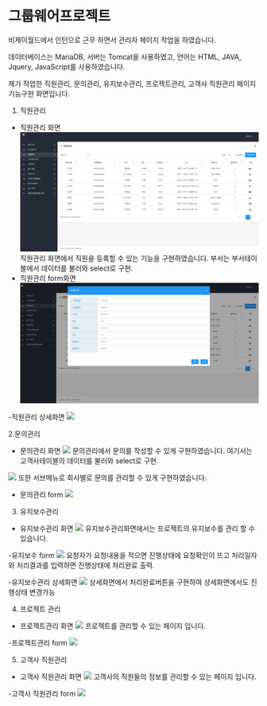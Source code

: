 # 그룹웨어프로젝트
비제이월드에서 인턴으로 근무 하면서 관리자 페이지 작업을 하였습니다.

데이터베이스는 MariaDB, 서버는 Tomcat을 사용하였고, 언어는 HTML, JAVA, Jquery, JavaScript를 사용하였습니다.

제가 작업한 직원관리, 문의관리, 유지보수관리, 프로젝트관리, 고객사 직원관리 페이지 기능구현 화면입니다.
1. 직원관리
- 직원관리 화면
<img src="화면이미지/직원관리.png"></img>
직원관리 화면에서 직원을 등록할 수 있는 기능을 구현하였습니다. 부서는 부서테이블에서 데이터를 불러와 select로 구현.
- 직원관리 form화면
<img src="화면이미지/직원관리_form.png"></img>

-직원관리 상세화면
<img src="화면image/직원관리_상세.png"></img>

2.문의관리
- 문의관리 화면
<img src="화면image/문의관리.png"></img>
문의관리에서 문의를 작성할 수 있게 구현하였습니다. 여기서는 고객사테이블의 데이터를 불러와 select로 구현.

<img src="화면image/문의관리_서브메뉴.png"></img>
또한 서브메뉴로 회사별로 문의를 관리할 수 있게 구현하였습니다.

- 문의관리 form
<img src="화면image/문의관리_form.png"></img>

3. 유지보수관리
- 유지보수관리 화면
<img src="화면image/유지보수관리.png"></img>
유지보수관리화면에서는 프로젝트의 유지보수를 관리 할 수 있습니다.

-유지보수 form
<img src="화면image/유지보수관리_form.png"></img>
요청자가 요청내용을 적으면 진행상태에 요청확인이 뜨고 처리일자와 처리결과를 입력하면 진행상태에 처리완료 출력.

-유지보수관리 상세화면
<img src="화면image/유지보수관리_상세.png"></img>
상세화면에서 처리완료버튼을 구현하여 상세화면에서도 진행상태 변경가능

4. 프로젝트 관리
- 프로젝트관리 화면
<img src="화면image/프로젝트관리.png"></img>
프로젝트를 관리할 수 있는 페이지 입니다.

-프로젝트관리 form
<img src="화면image/프로젝트관리_form.png"></img>

5. 고객사 직원관리
- 고객사 직원관리 화면
<img src="화면image/고객사직원관리.png"></img>
고객사의 직원들의 정보를 관리할 수 있는 페이지 입니다.

-고객사 직원관리 form
<img src="화면image/고객사직원관리_form.png"></img>
 
